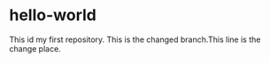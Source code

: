 # hello-world
This id my first repository.
This is the changed branch.This line is the change place.

